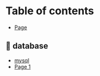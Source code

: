 # Table of contents

* [Page](README.md)

## 💽 database

* [mysql](database/mysql.md)
* [Page 1](database/page-1.md)
